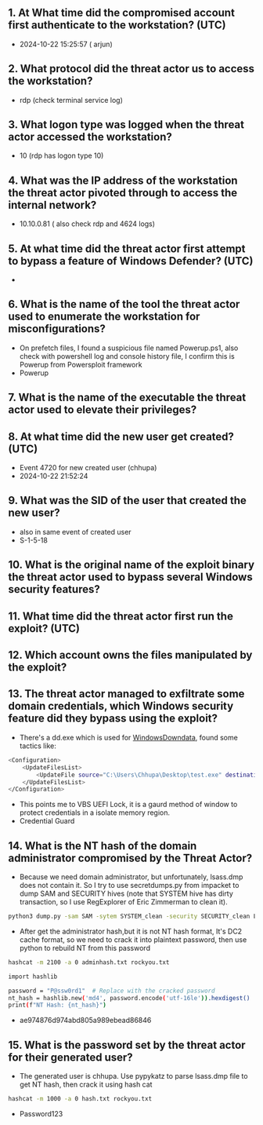 ## 1. At What time did the compromised account first authenticate to the workstation? (UTC)
- 2024-10-22 15:25:57 ( arjun)
## 2. What protocol did the threat actor us to access the workstation?
- rdp (check terminal service log)
## 3. What logon type was logged when the threat actor accessed the workstation?
- 10 (rdp has logon type 10)
## 4. What was the IP address of the workstation the threat actor pivoted through to access the internal network?
- 10.10.0.81 ( also check rdp and 4624 logs)
## 5. At what time did the threat actor first attempt to bypass a feature of Windows Defender? (UTC)
- 
## 6. What is the name of the tool the threat actor used to enumerate the workstation for misconfigurations?
- On prefetch files, I found a suspicious file named Powerup.ps1, also check with powershell log and console history file, I confirm this is Powerup from Powersploit framework
- Powerup
## 7. What is the name of the executable the threat actor used to elevate their privileges?

## 8. At what time did the new user get created? (UTC)
- Event 4720 for new created user (chhupa)
- 2024-10-22 21:52:24
## 9. What was the SID of the user that created the new user?
- also in same event of created user 
- S-1-5-18
## 10. What is the original name of the exploit binary the threat actor used to bypass several Windows security features?

## 11. What time did the threat actor first run the exploit? (UTC)

## 12. Which account owns the files manipulated by the exploit?

## 13. The threat actor managed to exfiltrate some domain credentials, which Windows security feature did they bypass using the exploit?
- There's a dd.exe which is used for [WindowsDowndata](https://github.com/SafeBreach-Labs/WindowsDowndate/tree/main), found some tactics like:
```bash
<Configuration>
    <UpdateFilesList>
        <UpdateFile source="C:\Users\Chhupa\Desktop\test.exe" destination="C:\Windows\System32\securekernel.exe" />
    </UpdateFilesList>
</Configuration>

```
- This points me to VBS UEFI Lock, it is a gaurd method of window to protect credentials in a isolate memory region.
- Credential Guard
## 14. What is the NT hash of the domain administrator compromised by the Threat Actor?
- Because we need domain administrator, but unfortunately, lsass.dmp does not contain it. So I try to use secretdumps.py from impacket to dump SAM and SECURITY hives (note that SYSTEM hive has dirty transaction, so I use RegExplorer of Eric Zimmerman to clean it).
```bash
python3 dump.py -sam SAM -sytem SYSTEM_clean -security SECURITY_clean LOCAL
```
- After get the administrator hash,but it is not NT hash format, It's DC2 cache format, so we need to crack it into plaintext password, then use python to rebuild NT from this password
```bash
hashcat -m 2100 -a 0 adminhash.txt rockyou.txt
```
```bash
import hashlib

password = "P@ssw0rd1"  # Replace with the cracked password
nt_hash = hashlib.new('md4', password.encode('utf-16le')).hexdigest()
print(f"NT Hash: {nt_hash}")
```
- ae974876d974abd805a989ebead86846
## 15. What is the password set by the threat actor for their generated user?
- The generated user is chhupa. Use pypykatz to parse lsass.dmp file to get NT hash, then crack it using hash cat
```bash
hashcat -m 1000 -a 0 hash.txt rockyou.txt
```
- Password123
